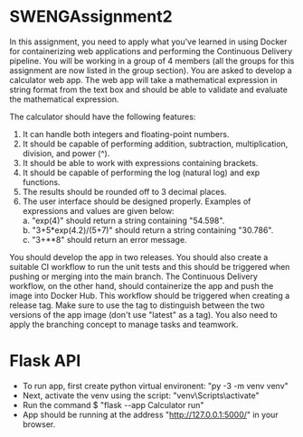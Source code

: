 # SWENGAssignment2

In this assignment, you need to apply what you've learned in using Docker for containerizing web applications and performing the Continuous Delivery pipeline. You will be working in a group of 4 members (all the groups for this assignment are now listed in the group section). You are asked to develop a calculator web app. The web app will take a mathematical expression in string format from the text box and should be able to validate and evaluate the mathematical expression.  

The calculator should have the following features:
1. It can handle both integers and floating-point numbers.
2. It should be capable of performing addition, subtraction, multiplication, division, and power (^).
3. It should be able to work with expressions containing brackets.
4. It should be capable of performing the log (natural log) and exp functions.
5. The results should be rounded off to 3 decimal places.
6. The user interface should be designed properly.
Examples of expressions and values are given below:  
a. "exp(4)" should return a string containing "54.598".  
b. "3+5*exp(4.2)/(5+7)" should return a string containing "30.786".  
c. "3+**8" should return an error message.  

You should develop the app in two releases. You should also create a suitable CI workflow to run the unit tests and this should be triggered when pushing or merging into the main branch. The Continuous Delivery workflow, on the other hand, should containerize the app and push the image into Docker Hub. This workflow should be triggered when creating a release tag. Make sure to use the tag to distinguish between the two versions of the app image (don't use "latest" as a tag). You also need to apply the branching concept to manage tasks and teamwork.


# Flask API

- To run app, first create python virtual environent: "py -3 -m venv venv"
- Next, activate the venv using the script: "venv\Scripts\activate"
- Run the command $ "flask --app Calculator run"
- App should be running at the address "http://127.0.0.1:5000/" in your browser.

